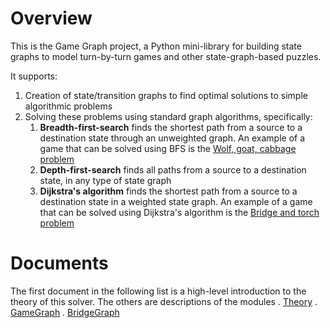 # Overview
This is the Game Graph project, a Python mini-library for building state graphs to model turn-by-turn games and other state-graph-based puzzles.

It supports:

1. Creation of state/transition graphs to find optimal solutions to simple algorithmic problems
1. Solving these problems using standard graph algorithms, specifically:
	1. **Breadth-first-search** finds the shortest path from a source to a destination state through an unweighted graph.  An example of a game that can be solved using BFS is the [Wolf, goat, cabbage problem](https://en.wikipedia.org/wiki/Wolf,_goat_and_cabbage_problem)
	1. **Depth-first-search** finds all paths from a source to a destination state, in any type of state graph
	1. **Dijkstra's algorithm** finds the shortest path from a source to a destination state in a weighted state graph.  An example of a game that can be solved using Dijkstra's algorithm is the [Bridge and torch problem](https://en.wikipedia.org/wiki/Bridge_and_torch_problem#A_semi-formal_approach)

# Documents
The first document in the following list is a high-level introduction to the theory of this solver.  The others are descriptions of the modules
. [Theory](Theory.md)
. [GameGraph](GameGraph.md)
. [BridgeGraph](BridgeGraph.md)